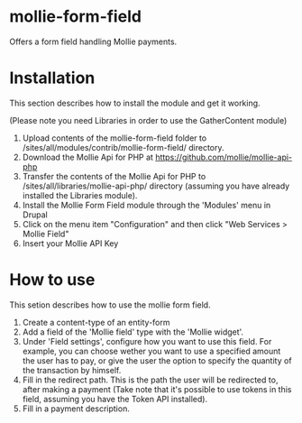 # mollie-form-field
Offers a form field handling Mollie payments.

# Installation
This section describes how to install the module and get it working.

(Please note you need Libraries in order to use the GatherContent module)

1. Upload contents of the mollie-form-field folder to /sites/all/modules/contrib/mollie-form-field/ directory.
2. Download the Mollie Api for PHP at https://github.com/mollie/mollie-api-php
3. Transfer the contents of the Mollie Api for PHP to /sites/all/libraries/mollie-api-php/ directory (assuming you have already installed the Libraries module).
4. Install the Mollie Form Field module through the 'Modules' menu in Drupal
5. Click on the menu item "Configuration" and then click "Web Services > Mollie Field"
6. Insert your Mollie API Key

# How to use
This setion describes how to use the mollie form field.

1. Create a content-type of an entity-form
2. Add a field of the 'Mollie field' type with the 'Mollie widget'.
3. Under 'Field settings', configure how you want to use this field. For example, you can choose wether you want to use a specified amount the user has to pay, or give the user the option to specify the quantity of the transaction by himself.
4. Fill in the redirect path. This is the path the user will be redirected to, after making a payment (Take note that it's possible to use tokens in this field, assuming you have the Token API installed).
5. Fill in a payment description.

